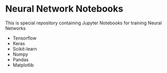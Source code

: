 # Neural Network Notebooks
This is special repository containing Jupyter Notebooks for training Neural Networks 

<ul> 
  <li>Tensorflow</li> 
  <li>Keras</li>
  <li> Scikit-learn </li> 
  <li> Numpy </li>  
  <li> Pandas </li>   
  <li> Matplotlib </li> 
 </ul>
